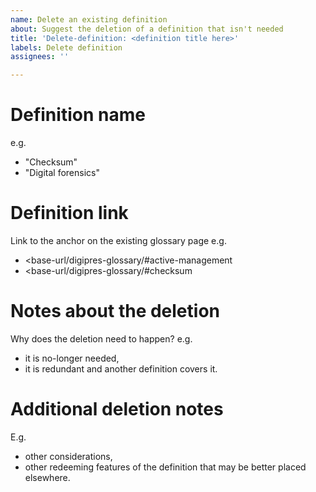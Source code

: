 ```yaml
---
name: Delete an existing definition
about: Suggest the deletion of a definition that isn't needed
title: 'Delete-definition: <definition title here>'
labels: Delete definition
assignees: ''

---
```


# Definition name

e.g. 
* "Checksum"
* "Digital forensics"

# Definition link

Link to the anchor on the existing glossary page e.g. 
* <base-url/digipres-glossary/#active-management
* <base-url/digipres-glossary/#checksum

# Notes about the deletion

Why does the deletion need to happen?
e.g. 
* it is no-longer needed, 
* it is redundant and another definition covers it.

# Additional deletion notes

E.g.
* other considerations,
* other redeeming features of the definition that may be better placed elsewhere.

